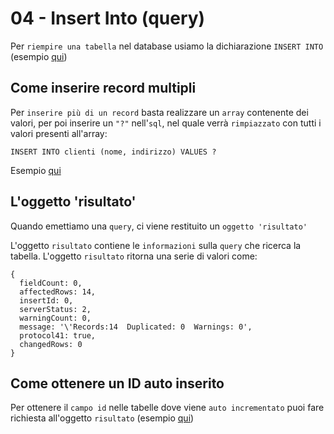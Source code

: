 # 04 - Insert Into (query)

Per `riempire una tabella` nel database usiamo la dichiarazione `INSERT INTO`
    (esempio [qui](04_INSERT_INTO_1.js))


## Come inserire record multipli

Per `inserire più di un record` basta realizzare un `array` contenente dei valori, per poi inserire un `"?"` nell'`sql`,
    nel quale verrà `rimpiazzato` con tutti i valori presenti all'array:

```
INSERT INTO clienti (nome, indirizzo) VALUES ?
```

Esempio [qui](04_INSERT_INTO_2.js)


## L'oggetto 'risultato'

Quando emettiamo una `query`, ci viene restituito un `oggetto 'risultato'`

L'oggetto `risultato` contiene le `informazioni` sulla `query` che ricerca la tabella.
L'oggetto `risultato` ritorna una serie di valori come:

```
{
  fieldCount: 0,
  affectedRows: 14,
  insertId: 0,
  serverStatus: 2,
  warningCount: 0,
  message: '\'Records:14  Duplicated: 0  Warnings: 0',
  protocol41: true,
  changedRows: 0
}
```


## Come ottenere un ID auto inserito

Per ottenere il `campo id` nelle tabelle dove viene `auto incrementato`
 puoi fare richiesta all'oggetto `risultato` (esempio [qui](04_INSERT_INTO_3.js))